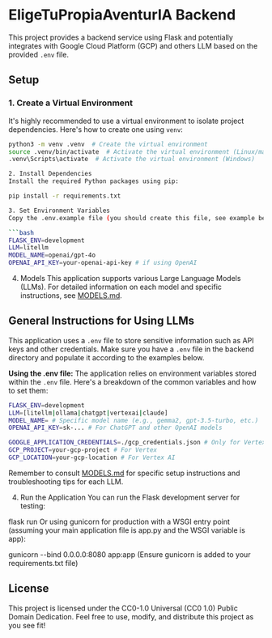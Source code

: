 # EligeTuPropiaAventurIA Backend

This project provides a backend service using Flask and potentially integrates with Google Cloud Platform (GCP) and others LLM based on the provided `.env` file.

## Setup

### 1. Create a Virtual Environment

It's highly recommended to use a virtual environment to isolate project dependencies.  Here's how to create one using `venv`:

```bash
python3 -m venv .venv  # Create the virtual environment
source .venv/bin/activate  # Activate the virtual environment (Linux/macOS)
.venv\Scripts\activate  # Activate the virtual environment (Windows)

2. Install Dependencies
Install the required Python packages using pip:

pip install -r requirements.txt

3. Set Environment Variables
Copy the .env.example file (you should create this file, see example below) to .env and fill in the required values

```bash
FLASK_ENV=development
LLM=litellm
MODEL_NAME=openai/gpt-4o
OPENAI_API_KEY=your-openai-api-key # if using OpenAI
```

4. Models
This application supports various Large Language Models (LLMs). For detailed information on each model and specific instructions, see [MODELS.md](MODELS.md).

## General Instructions for Using LLMs
This application uses a `.env` file to store sensitive information such as API keys and other credentials. Make sure you have a `.env` file in the backend directory and populate it according to the examples below.

**Using the .env file:**
The application relies on environment variables stored within the `.env` file.  Here's a breakdown of the common variables and how to set them:

```bash
FLASK_ENV=development
LLM=[litellm|ollama|chatgpt|vertexai|claude]
MODEL_NAME= # Specific model name (e.g., gemma2, gpt-3.5-turbo, etc.)
OPENAI_API_KEY=sk-... # For ChatGPT and other OpenAI models

GOOGLE_APPLICATION_CREDENTIALS=./gcp_credentials.json # Only for Vertex AI
GCP_PROJECT=your-gcp-project # For Vertex
GCP_LOCATION=your-gcp-location # For Vertex AI
```

Remember to consult [MODELS.md](MODELS.md) for specific setup instructions and troubleshooting tips for each LLM.

4. Run the Application
You can run the Flask development server for testing:

flask run
Or using gunicorn for production with a WSGI entry point (assuming your main application file is app.py and the WSGI variable is app):

gunicorn --bind 0.0.0.0:8080 app:app
(Ensure gunicorn is added to your requirements.txt file)


## License
This project is licensed under the CC0-1.0 Universal (CC0 1.0) Public Domain Dedication. Feel free to use, modify, and distribute this project as you see fit!

